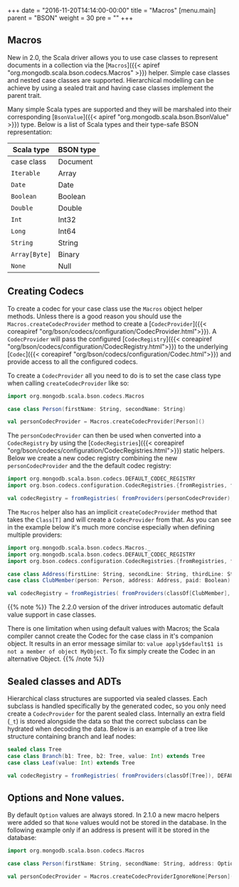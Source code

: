 +++
date = "2016-11-20T14:14:00-00:00"
title = "Macros"
[menu.main]
  parent = "BSON"
  weight = 30
  pre = "<i class='fa fa-cog'></i>"
+++

## Macros

New in 2.0, the Scala driver allows you to use case classes to represent documents in a collection via the 
[`Macros`]({{< apiref "org.mongodb.scala.bson.codecs.Macros" >}}) helper.  Simple case classes and nested case classes are supported. 
Hierarchical modelling can be achieve by using a sealed trait and having case classes implement the parent trait.

Many simple Scala types are supported and they will be marshaled into their corresponding 
[`BsonValue`]({{< apiref "org.mongodb.scala.bson.BsonValue" >}}) type. Below is a list of Scala types and their type-safe BSON representation:
   
| Scala type                        | BSON type         |
|-----------------------------------|-------------------|
| case class                        | Document          |
| `Iterable`                        | Array             |
| `Date`                            | Date              |
| `Boolean`                         | Boolean           |
| `Double`                          | Double            |
| `Int`                             | Int32             |
| `Long`                            | Int64             |
| `String`                          | String            |
| `Array[Byte]`                     | Binary            |
| `None`                            | Null              |


## Creating Codecs

To create a codec for your case class use the `Macros` object helper methods. Unless there is a good reason you should use the 
`Macros.createCodecProvider` method to create a [`CodecProvider`]({{< coreapiref "org/bson/codecs/configuration/CodecProvider.html">}}). 
A `CodecProvider` will pass the configured [`CodecRegistry`]({{< coreapiref "org/bson/codecs/configuration/CodecRegistry.html">}}) to the 
underlying [`Codec`]({{< coreapiref "org/bson/codecs/configuration/Codec.html">}}) and provide access to all the configured codecs.

To create a `CodecProvider` all you need to do is to set the case class type when calling `createCodecProvider` like so:

```scala
import org.mongodb.scala.bson.codecs.Macros

case class Person(firstName: String, secondName: String)

val personCodecProvider = Macros.createCodecProvider[Person]()
```

The `personCodecProvider` can then be used when converted into a `CodecRegistry` by using the [`CodecRegistries`]({{< coreapiref "org/bson/codecs/configuration/CodecRegistries.html">}}) static helpers. Below we create a new codec registry combining the new `personCodecProvider` and the the default codec registry:

```scala
import org.mongodb.scala.bson.codecs.DEFAULT_CODEC_REGISTRY
import org.bson.codecs.configuration.CodecRegistries.{fromRegistries, fromProviders}

val codecRegistry = fromRegistries( fromProviders(personCodecProvider), DEFAULT_CODEC_REGISTRY )
```

The `Macros` helper also has an implicit `createCodecProvider` method that takes the `Class[T]` and will create a `CodecProvider` from that.
As you can see in the example below it's much more concise especially when defining multiple providers:

```scala
import org.mongodb.scala.bson.codecs.Macros._
import org.mongodb.scala.bson.codecs.DEFAULT_CODEC_REGISTRY
import org.bson.codecs.configuration.CodecRegistries.{fromRegistries, fromProviders}

case class Address(firstLine: String, secondLine: String, thirdLine: String, town: String, zipCode: String)
case class ClubMember(person: Person, address: Address, paid: Boolean)

val codecRegistry = fromRegistries( fromProviders(classOf[ClubMember], classOf[Person], classOf[Address]), DEFAULT_CODEC_REGISTRY )
```

{{% note %}}
The 2.2.0 version of the driver introduces automatic default value support in case classes.

There is one limitation when using default values with Macros; the Scala compiler cannot create the Codec for the case class in it's 
companion object. It results in an error message similar to: `value apply$default$1 is not a member of object MyObject`. To fix simply 
create the Codec in an alternative Object.
{{% /note %}}

## Sealed classes and ADTs

Hierarchical class structures are supported via sealed classes. Each subclass is handled specifically by the generated codec, so you only 
need create a `CodecProvider` for the parent sealed class. Internally an extra field (`_t`) is stored alongside the data so that 
the correct subclass can be hydrated when decoding the data.  Below is an example of a tree like structure containing branch and leaf nodes:


```scala
sealed class Tree
case class Branch(b1: Tree, b2: Tree, value: Int) extends Tree
case class Leaf(value: Int) extends Tree

val codecRegistry = fromRegistries( fromProviders(classOf[Tree]), DEFAULT_CODEC_REGISTRY )
```


## Options and None values.

By default `Option` values are always stored. In 2.1.0 a new macro helpers were added so that `None` values would not be stored in the 
database. In the following example only if an address is present will it be stored in the database:

```scala
import org.mongodb.scala.bson.codecs.Macros

case class Person(firstName: String, secondName: String, address: Option[Address])

val personCodecProvider = Macros.createCodecProviderIgnoreNone[Person]()
```

